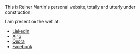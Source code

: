 This is Reiner Martin's personal website, totally and utterly under construction.

I am present on the web at:
- [LinkedIn](https://www.linkedin.com/in/reinermartin/)
- [Xing](https://www.xing.com/profile/Reiner_Martin/cv)
- [Quora](https://www.quora.com/profile/Reiner-Martin-2)
- [Facebook](https://www.facebook.com/reiner.martin)
